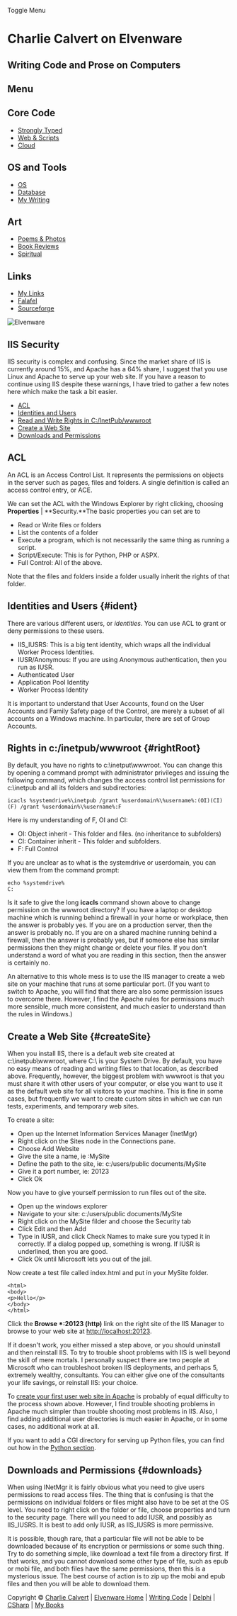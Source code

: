 Toggle Menu

Charlie Calvert on Elvenware
============================

Writing Code and Prose on Computers
-----------------------------------

Menu
----

Core Code
---------

-   [Strongly Typed](../../index.html)
-   [Web & Scripts](../index.html)
-   [Cloud](../../cloud/index.shtml)

OS and Tools
------------

-   [OS](../../../os/index.html)
-   [Database](../../database/index.html)
-   [My Writing](../../../books/index.html)

Art
---

-   [Poems & Photos](../../../Art/index.html)
-   [Book Reviews](../../../books/reading/index.html)
-   [Spiritual](../../../spirit/index.html)

Links
-----

-   [My Links](../../../links.html)
-   [Falafel](http://www.falafel.com/)
-   [Sourceforge](http://sourceforge.net/projects/elvenware/)

![Elvenware](../../../images/elvenwarelogo.png)

IIS Security
------------

IIS security is complex and confusing. Since the market share of IIS is
currently around 15%, and Apache has a 64% share, I suggest that you use
Linux and Apache to serve up your web site. If you have a reason to
continue using IIS despite these warnings, I have tried to gather a few
notes here which make the task a bit easier.

-   [ACL](#acl)
-   [Identities and Users](#ident)
-   [Read and Write Rights in C:/InetPub/wwwroot](#rightRoot)
-   [Create a Web Site](#createSite)
-   [Downloads and Permissions](#downloads)

ACL
---

An ACL is an Access Control List. It represents the permissions on
objects in the server such as pages, files and folders. A single
definition is called an access control entry, or ACE.

We can set the ACL with the Windows Explorer by right clicking, choosing
**Properties** | **Security.**The basic properties you can set are to

-   Read or Write files or folders
-   List the contents of a folder
-   Execute a program, which is not necessarily the same thing as
    running a script.
-   Script/Execute: This is for Python, PHP or ASPX.
-   Full Control: All of the above.

Note that the files and folders inside a folder usually inherit the
rights of that folder.

Identities and Users {#ident}
--------------------

There are various different users, or *identities*. You can use ACL to
grant or deny permissions to these users.

-   IIS\_IUSRS: This is a big tent identity, which wraps all the
    individual Worker Process Identities.
-   IUSR/Anonymous: If you are using Anonymous authentication, then you
    run as IUSR.
-   Authenticated User
-   Application Pool Identity
-   Worker Process Identity

It is important to understand that User Accounts, found on the User
Accounts and Family Safety page of the Control, are merely a subset of
all accounts on a Windows machine. In particular, there are set of Group
Accounts. 

Rights in c:/inetpub/wwwroot {#rightRoot}
----------------------------

By default, you have no rights to c:\\inetput\\wwwroot. You can change
this by opening a command prompt with administrator privileges and
issuing the following command, which changes the access control list
permissions for c:\\inetpub and all its folders and subdirectories:

~~~~ {.code}
icacls %systemdrive%\inetpub /grant %userdomain%\%username%:(OI)(CI)(F) /grant %userdomain%\%username%:F 
~~~~

Here is my understanding of F, OI and CI:

-   OI: Object inherit - This folder and files. (no inheritance to
    subfolders)
-   CI: Container inherit - This folder and subfolders.
-   F: Full Control

If you are unclear as to what is the systemdrive or userdomain, you can
view them from the command prompt:

~~~~ {.code}
echo %systemdrive%
C:
~~~~

Is it safe to give the long **icacls** command shown above to change
permission on the wwwroot directory? If you have a laptop or desktop
machine which is running behind a firewall in your home or workplace,
then the answer is probably yes. If you are on a production server, then
the answer is probably no. If you are on a shared machine running behind
a firewall, then the answer is probably yes, but if someone else has
similar permissions then they might change or delete your files. If you
don't understand a word of what you are reading in this section, then
the answer is certainly no.

An alternative to this whole mess is to use the IIS manager to create a
web site on your machine that runs at some particular port. (If you want
to switch to Apache, you will find that there are also some permission
issues to overcome there. However, I find the Apache rules for
permissions much more sensible, much more consistent, and much easier to
understand than the rules in Windows.)

Create a Web Site {#createSite}
-----------------

When you install IIS, there is a default web site created at
c:\\inetpub\\wwwroot, where C:\\ is your System Drive. By default, you
have no easy means of reading and writing files to that location, as
described above. Frequently, however, the biggest problem with wwwroot
is that you must share it with other users of your computer, or else you
want to use it as the default web site for all visitors to your machine.
This is fine in some cases, but frequently we want to create custom
sites in which we can run tests, experiments, and temporary web sites.

To create a site:

-   Open up the Internet Information Services Manager (InetMgr)
-   Right click on the Sites node in the Connections pane.
-   Choose Add Website
-   Give the site a name, ie :MySite
-   Define the path to the site, ie: c:/users/public documents/MySite
-   Give it a port number, ie: 20123
-   Click Ok

Now you have to give yourself permission to run files out of the site.

-   Open up the windows explorer
-   Navigate to your site: c:/users/public documents/MySite
-   Right click on the MySite filder and choose the Security tab
-   Click Edit and then Add
-   Type in IUSR, and click Check Names to make sure you typed it in
    correctly. If a dialog popped up, something is wrong. If IUSR is
    underlined, then you are good.
-   Click Ok until Microsoft lets you out of the jail.

Now create a test file called index.html and put in your MySite folder.

    <html>
    <body>
    <p>Hello</p>
    </body>
    </html>

Click the **Browse \*:20123 (http)** link on the right site of the IIS
Manager to browse to your web site at <http://localhost:20123>.

If it doesn't work, you either missed a step above, or you should
uninstall and then reinstall IIS. To try to trouble shoot problems with
IIS is well beyond the skill of mere mortals. I personally suspect there
are two people at Microsoft who can troubleshoot broken IIS deployments,
and perhaps 5, extremely wealthy, consultants. You can either give one
of the consultants your life savings, or reinstall IIS: your choice.

To [create your first user web site in
Apache](http://www.elvenware.com/charlie/development/web/Server/Apache.html#configureApache)
is probably of equal difficulty to the process shown above. However, I
find trouble shooting problems in Apache much simpler than trouble
shooting most problems in IIS. Also, I find adding additional user
directories is much easier in Apache, or in some cases, no additional
work at all.

If you want to add a CGI directory for serving up Python files, you can
find out how in the [Python
section](http://www.elvenware.com/charlie/development/web/Python/python_iis.html#cgiAndPython). 

Downloads and Permissions {#downloads}
-------------------------

When using INetMgr it is fairly obvious what you need to give users
permissions to read access files. The thing that is confusing is that
the permissions on individual folders or files might also have to be set
at the OS level. You need to right click on the folder or file, choose
properties and turn to the security page. There will you need to add
IUSR, and possibly as IIS\_IUSRS. It is best to add only IUSR, as
IIS\_IUSRS is more permissive.

It is possible, though rare, that a particular file will not be able to
be downloaded because of its encryption or permissions or some such
thing. Try to do something simple, like download a text file from a
directory first. If that works, and you cannot download some other type
of file, such as epub or mobi file, and both files have the same
permissions, then this is a mysterious issue. The best course of action
is to zip up the mobi and epub files and then you will be able to
download them.

Copyright © [Charlie Calvert](../../../index.html) | [Elvenware
Home](../../../index.html) | [Writing Code](../../index.html) |
[Delphi](../../delphi/index.html) | [CSharp](../../csharp/index.html) |
[My Books](../../../books/index.html)
